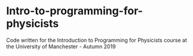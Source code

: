 # Intro-to-programming-for-physicists
Code written for the Introduction to Programming for Physicists course at the University of Manchester - Autumn 2019
